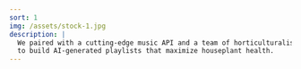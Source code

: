 ```yaml
---
sort: 1
img: /assets/stock-1.jpg
description: |
  We paired with a cutting-edge music API and a team of horticulturalists
  to build AI-generated playlists that maximize houseplant health.
---
```

